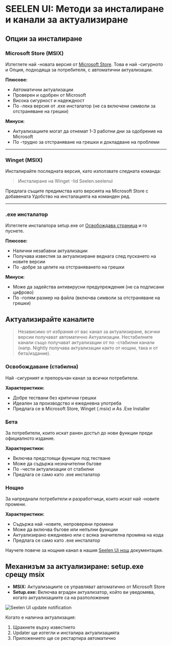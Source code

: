 # SEELEN UI: Методи за инсталиране и канали за актуализиране

## Опции за инсталиране

### Microsoft Store (MSIX)

Изтеглете най -новата версия от
[Microsoft Store](https://www.microsoft.com/store). Това е най -сигурното и
Опция, подходяща за потребителя, с автоматични актуализации.

**Плюсове:**

- Автоматични актуализации
- Проверен и одобрен от Microsoft
- Висока сигурност и надеждност
- По -лека версия от .exe инсталатор (не са включени символи за отстраняване на
  грешки)

**Минуси:**

- Актуализациите могат да отнемат 1-3 работни дни за одобрение на Microsoft
- По -трудно за отстраняване на грешки и докладване на проблеми

---

### Winget (MSIX)

Инсталирайте последната версия, като използвате следната команда:

> Инсталиране на Winget -Iid Seelen.seelenui

Предлага същите предимства като версията на Microsoft Store с добавената
Удобство на инсталацията на команден ред.

---

### .exe инсталатор

Изтеглете инсталатора setup.exe от
[Освобождава страница](https://github.com/eythaann/Seelen-UI/releases) и го
пуснете.

**Плюсове:**

- Налични незабавни актуализации
- Получава известия за актуализиране веднага след пускането на новите версии
- По -добре за целите на отстраняването на грешки

**Минуси:**

- Може да задейства антивирусни предупреждения (не са подписани цифрово)
- По -голям размер на файла (включва символи за отстраняване на грешки)

## Актуализирайте каналите

> Независимо от избрания от вас канал за актуализиране, всички версии получават
> автоматично Актуализации. Нестабилните канали също получават актуализации от
> по -стабилни канали (напр. Nightly получава актуализации както от нощни, така
> и от бета/издание).

### Освобождаване (стабилна)

Най -сигурният и препоръчан канал за всички потребители.

**Характеристики:**

- Добре тествани без критични грешки
- Идеален за производство и ежедневна употреба
- Предлага се в Microsoft Store, Winget (.msix) и As .Exe Installer

### Бета

За потребители, които искат ранен достъп до нови функции преди официалното
издание.

**Характеристики:**

- Включва предстоящи функции под тестване
- Може да съдържа незначителни бъгове
- По -чести актуализации от стабилни
- Предлага се само като .exe инсталатор

### Нощно

За напреднали потребители и разработчици, които искат най -новите промени.

**Характеристики:**

- Съдържа най -новите, непроверени промени
- Може да включва бъгове или непълни функции
- Актуализирано ежедневно или с всяка значителна промяна на кода
- Предлага се само като .exe инсталатор

Научете повече за нощния канал в нашия
[Seelen Ui нощ](https://seelen.io/blog/nightly) документация.

## Механизъм за актуализиране: setup.exe срещу msix

- **MSIX:** Актуализациите се управляват автоматично от Microsoft Store
- **Setup.exe:** Включва вграден актуализатор, който ви уведомява, когато
  актуализациите са на разположение

![Seelen UI update notification](https://github.com/Seelen-Inc/slu-blog/blob/master/blog/seelen-ui-distribution-channels/image.png?raw=true)

Когато е налична актуализация:

1. Щракнете върху известието
2. Updater ще изтегли и инсталира актуализацията
3. Приложението ще се рестартира автоматично
